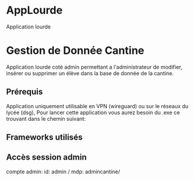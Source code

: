 # AppLourde
Application lourde

Gestion de Donnée Cantine
======================

Application lourde coté admin permettant a l'administrateur de modifier, insérer ou supprimer
un élève dans la base de donnée de la cantine.

Prérequis
--------------

Application uniquement utilisable en VPN (wireguard) ou sur le réseaux du lycée (dsg), Pour lancer cette application vous aurez besoin du .exe ce trouvant dans le chemin suivant:


Frameworks utilisés
--------------------

Accès session admin
-------------
compte admin: id: admin / mdp: admincantine/

